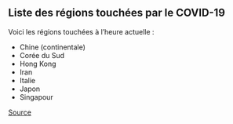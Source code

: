 ## Liste des régions touchées par le COVID-19

Voici les régions touchées à l’heure actuelle :

- Chine (continentale)
- Corée du Sud
- Hong Kong
- Iran
- Italie
- Japon
- Singapour

[Source](https://www.canada.ca/fr/sante-publique/services/maladies/2019-nouveau-coronavirus/professionnels-sante/liste-regions-touchees-covid-19.html)
